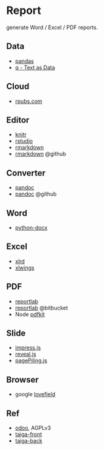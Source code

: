 
# Report

generate Word / Excel / PDF reports.


## Data
 - [pandas](https://github.com/pydata/pandas)
 - [q - Text as Data](https://github.com/harelba/q)

## Cloud

- [rpubs.com](http://rpubs.com/)

## Editor

- [knitr](https://github.com/yihui/knitr)
- [rstudio](http://www.rstudio.com/)
- [rmarkdown](http://rmarkdown.rstudio.com/)
- [rmarkdown](https://github.com/rstudio/rmarkdown) @github


## Converter

- [pandoc](http://johnmacfarlane.net/pandoc/index.html)
- [pandoc](https://github.com/jgm/pandoc) @github


## Word
- [python-docx](https://github.com/python-openxml/python-docx)


## Excel
- [xlrd](https://github.com/python-excel/xlrd)
- [xlwings](https://github.com/ZoomerAnalytics/xlwings)

## PDF

- [reportlab](http://www.reportlab.com/opensource/)
- [reportlab](https://bitbucket.org/rptlab/reportlab) @bitbucket
- Node [pdfkit](http://pdfkit.org/)

## Slide

- [impress.js](https://github.com/bartaz/impress.js)
- [reveal.js](https://github.com/hakimel/reveal.js)
- [pagePiling.js](https://github.com/alvarotrigo/pagePiling.js)

## Browser

- google [lovefield](https://github.com/google/lovefield)


## Ref

- [odoo](https://github.com/odoo/odoo), AGPLv3
- [taiga-front](https://github.com/taigaio/taiga-front)
- [taiga-back](https://github.com/taigaio/taiga-back)